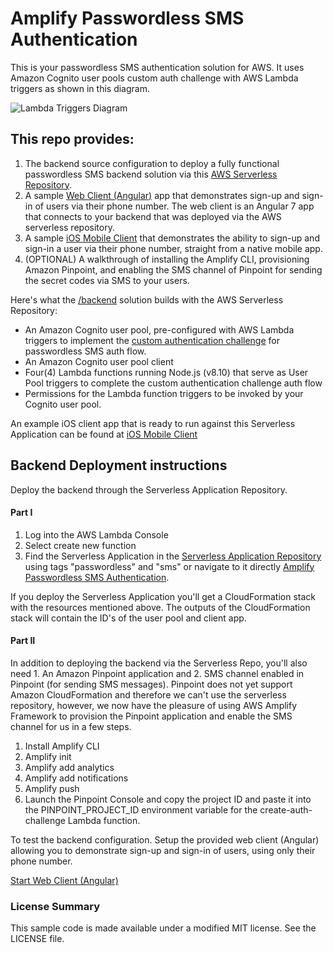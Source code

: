 # Amplify Passwordless SMS Authentication

This is your passwordless SMS authentication solution for AWS. It uses Amazon Cognito user pools custom auth challenge with AWS Lambda triggers as shown in this diagram.
 
![Lambda Triggers Diagram](https://docs.aws.amazon.com/cognito/latest/developerguide/images/lambda-challenges.png)

## This repo provides: ##
1. The backend source configuration to deploy a fully functional passwordless SMS backend solution via this [AWS Serverless Repository]().
2. A sample [Web Client (Angular)](https://github.com/dennisAWS/amplify-passwordless-sms-auth/tree/master/webClient/angular) app that demonstrates sign-up and sign-in of users via their phone number. The web client is an Angular 7 app that connects to your backend that was deployed via the AWS serverless repository.
3. A sample [iOS Mobile Client](https://github.com/dennisAWS/amplify-passwordless-sms-auth/tree/master/iOSClient) that demonstrates the ability to sign-up and sign-in a user via their phone number, straight from a native mobile app. 
4. (OPTIONAL) A walkthrough of installing the Amplify CLI, provisioning Amazon Pinpoint, and enabling the SMS channel of Pinpoint for sending the secret codes via SMS to your users. 

Here's what the [/backend](https://github.com/dennisAWS/amplify-passwordless-sms-auth/tree/master/backend) solution builds with the AWS Serverless Repository:

- An Amazon Cognito user pool, pre-configured with AWS Lambda triggers to implement the [custom authentication challenge](https://docs.aws.amazon.com/cognito/latest/developerguide/user-pool-lambda-challenge.html) for passwordless SMS auth flow.
- An Amazon Cognito user pool client
- Four(4) Lambda functions running Node.js (v8.10) that serve as User Pool triggers to complete the custom authentication challenge auth flow
- Permissions for the Lambda function triggers to be invoked by your Cognito user pool.

An example iOS client app that is ready to run against this Serverless Application can be found at [iOS Mobile Client](https://github.com/dennisAWS/amplify-passwordless-sms-auth/tree/master/iOSClient)

## Backend Deployment instructions

Deploy the backend through the Serverless Application Repository. 

#### Part I ###
1. Log into the AWS Lambda Console
2. Select create new function
3. Find the Serverless Application in the [Serverless Application Repository](https://console.aws.amazon.com/serverlessrepo/) using tags "passwordless" and "sms" or navigate to it directly [Amplify Passwordless SMS Authentication](https://serverlessrepo.aws.amazon.com/applications/arn:aws:serverlessrepo:us-west-2:xxxxxx:applications~mobile-passwordless-sms-auth).

If you deploy the Serverless Application you'll get a CloudFormation stack with the resources mentioned above. The outputs of the CloudFormation stack will contain the ID's of the user pool and client app.

#### Part II ####
In addition to deploying the backend via the Serverless Repo, you'll also need 1. An Amazon Pinpoint application and 2. SMS channel enabled in Pinpoint (for sending SMS messages). Pinpoint does not yet support Amazon CloudFormation and therefore we can't use the serverless repository, however, we now have the pleasure of using AWS Amplify Framework to provision the Pinpoint application and enable the SMS channel for us in a few steps.  
1. Install Amplify CLI
2. Amplify init
3. Amplify add analytics
4. Amplify add notifications
5. Amplify push
6. Launch the Pinpoint Console and copy the project ID and paste it into the PINPOINT_PROJECT_ID environment variable for the create-auth-challenge Lambda function.

To test the backend configuration. Setup the provided web client (Angular) allowing you to demonstrate sign-up and sign-in of users, using only their phone number. 

[Start Web Client (Angular)](./webClient/angular/)

### License Summary

This sample code is made available under a modified MIT license. See the LICENSE file.
